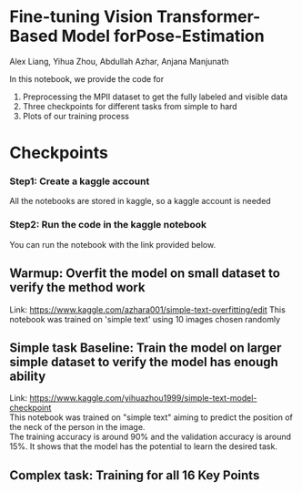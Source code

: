 # Fine-tuning Vision Transformer-Based Model forPose-Estimation
Alex Liang, Yihua Zhou, Abdullah Azhar, Anjana Manjunath

In this notebook, we provide the code for 
1) Preprocessing the MPII dataset to get the fully labeled and visible data
2) Three checkpoints for different tasks from simple to hard
3) Plots of our training process

# Checkpoints
### Step1: Create a kaggle account
All the notebooks are stored in kaggle, so a kaggle account is needed
### Step2: Run the code in the kaggle notebook
You can run the notebook with the link provided below.

## Warmup: Overfit the model on small dataset to verify the method work
Link: https://www.kaggle.com/azhara001/simple-text-overfitting/edit
This notebook was trained on 'simple text' using 10 images chosen randomly

## Simple task Baseline: Train the model on larger simple dataset to verify the model has enough ability
Link: https://www.kaggle.com/yihuazhou1999/simple-text-model-checkpoint <br />
This notebook was trained on "simple text" aiming to predict the position of the neck of the person in the image. <br />
The training accuracy is around 90% and the validation accuracy is around 15%. It shows that the model has the potential to learn the desired task.

## Complex task: Training for all 16 Key Points


